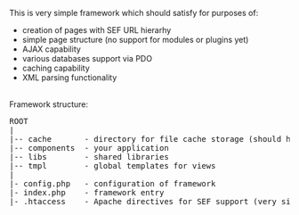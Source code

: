 This is very simple framework which should satisfy for purposes of:
<ul>
<li>creation of pages with SEF URL hierarhy
<li>simple page structure (no support for modules or plugins yet)
<li>AJAX capability
<li>various databases support via PDO
<li>caching capability
<li>XML parsing functionality
</ul>
<br>
Framework structure:<br>
<pre>
ROOT
|
|-- cache       - directory for file cache storage (should have 777 access rights)
|-- components  - your application 
|-- libs        - shared libraries
|-- tmpl        - global templates for views
|
|- config.php   - configuration of framework
|- index.php    - framework entry
|- .htaccess    - Apache directives for SEF support (very simple and easily can be rewritten for nginx)
</pre>